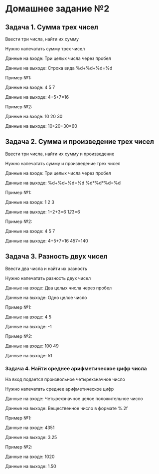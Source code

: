 # Домашнее задание №2

## Задача 1. Сумма трех чисел
Ввести три числа, найти их сумму

Нужно напечатать сумму трех чисел

Данные на входе: Три целых числа через пробел

Данные на выходе: Строка вида %d+%d+%d=%d

Пример №1:

Данные на входе: 4 5 7

Данные на выходе: 4+5+7=16

Пример №2:

Данные на входе: 10 20 30

Данные на выходе: 10+20+30=60

## Задача 2. Сумма и произведение трех чисел

Ввести три числа, найти их сумму и произведение

Нужно напечатать сумму и произведение трех чисел

Данные на входе: Три целых числа через пробел

Данные на выходе: %d+%d+%d=%d
%d*%d*%d=%d

Пример №1:

Данные на входе: 1 2 3

Данные на выходе: 1+2+3=6
1*2*3=6

Пример №2:

Данные на входе: 4 5 7

Данные на выходе: 4+5+7=16
4*5*7=140


## Задача 3. Разность двух чисел

Ввести два числа и найти их разность

Нужно напечатать разность двух чисел

Данные на входе: Два целых числа через пробел

Данные на выходе: Одно целое число

Пример №1:

Данные на входе: 4 5

Данные на выходе: -1

Пример №2:

Данные на входе: 100 49

Данные на выходе: 51

### Задача 4. Найти среднее арифметическое цифр числа

На вход подается произвольное четырехзначное число

Нужно напечатать среднее арифметическое цифр

Данные на входе: Четырехзначное целое положительное число

Данные на выходе: Вещественное число в формате %.2f

Пример №1:

Данные на входе: 4351

Данные на выходе: 3.25

Пример №2:

Данные на входе: 1020

Данные на выходе: 1.50
